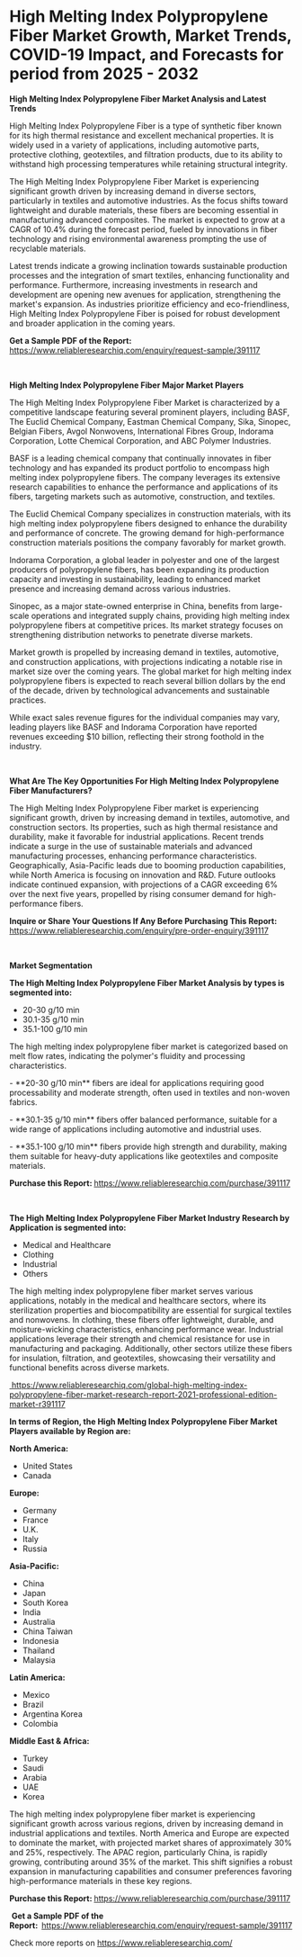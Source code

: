 <p><h1>High Melting Index Polypropylene Fiber Market Growth, Market Trends, COVID-19 Impact, and Forecasts for period from 2025 - 2032</h1></p><p><strong>High Melting Index Polypropylene Fiber Market Analysis and Latest Trends</strong></p>
<p><p>High Melting Index Polypropylene Fiber is a type of synthetic fiber known for its high thermal resistance and excellent mechanical properties. It is widely used in a variety of applications, including automotive parts, protective clothing, geotextiles, and filtration products, due to its ability to withstand high processing temperatures while retaining structural integrity. </p><p>The High Melting Index Polypropylene Fiber Market is experiencing significant growth driven by increasing demand in diverse sectors, particularly in textiles and automotive industries. As the focus shifts toward lightweight and durable materials, these fibers are becoming essential in manufacturing advanced composites. The market is expected to grow at a CAGR of 10.4% during the forecast period, fueled by innovations in fiber technology and rising environmental awareness prompting the use of recyclable materials. </p><p>Latest trends indicate a growing inclination towards sustainable production processes and the integration of smart textiles, enhancing functionality and performance. Furthermore, increasing investments in research and development are opening new avenues for application, strengthening the market's expansion. As industries prioritize efficiency and eco-friendliness, High Melting Index Polypropylene Fiber is poised for robust development and broader application in the coming years.</p></p>
<p><strong>Get a Sample PDF of the Report:&nbsp;</strong> <a href="https://www.reliableresearchiq.com/enquiry/request-sample/391117?utm_campaign=114&utm_medium=2&utm_source=Github&utm_content=ia&utm_term=16012025&utm_id=high-melting-index-polypropylene-fiber">https://www.reliableresearchiq.com/enquiry/request-sample/391117</a></p>
<p>&nbsp;</p>
<p><strong>High Melting Index Polypropylene Fiber Major Market Players</strong></p>
<p><p>The High Melting Index Polypropylene Fiber Market is characterized by a competitive landscape featuring several prominent players, including BASF, The Euclid Chemical Company, Eastman Chemical Company, Sika, Sinopec, Belgian Fibers, Avgol Nonwovens, International Fibres Group, Indorama Corporation, Lotte Chemical Corporation, and ABC Polymer Industries. </p><p>BASF is a leading chemical company that continually innovates in fiber technology and has expanded its product portfolio to encompass high melting index polypropylene fibers. The company leverages its extensive research capabilities to enhance the performance and applications of its fibers, targeting markets such as automotive, construction, and textiles.</p><p>The Euclid Chemical Company specializes in construction materials, with its high melting index polypropylene fibers designed to enhance the durability and performance of concrete. The growing demand for high-performance construction materials positions the company favorably for market growth.</p><p>Indorama Corporation, a global leader in polyester and one of the largest producers of polypropylene fibers, has been expanding its production capacity and investing in sustainability, leading to enhanced market presence and increasing demand across various industries.</p><p>Sinopec, as a major state-owned enterprise in China, benefits from large-scale operations and integrated supply chains, providing high melting index polypropylene fibers at competitive prices. Its market strategy focuses on strengthening distribution networks to penetrate diverse markets.</p><p>Market growth is propelled by increasing demand in textiles, automotive, and construction applications, with projections indicating a notable rise in market size over the coming years. The global market for high melting index polypropylene fibers is expected to reach several billion dollars by the end of the decade, driven by technological advancements and sustainable practices.</p><p>While exact sales revenue figures for the individual companies may vary, leading players like BASF and Indorama Corporation have reported revenues exceeding $10 billion, reflecting their strong foothold in the industry.</p></p>
<p>&nbsp;</p>
<p><strong>What Are The Key Opportunities For High Melting Index Polypropylene Fiber Manufacturers?</strong></p>
<p><p>The High Melting Index Polypropylene Fiber market is experiencing significant growth, driven by increasing demand in textiles, automotive, and construction sectors. Its properties, such as high thermal resistance and durability, make it favorable for industrial applications. Recent trends indicate a surge in the use of sustainable materials and advanced manufacturing processes, enhancing performance characteristics. Geographically, Asia-Pacific leads due to booming production capabilities, while North America is focusing on innovation and R&D. Future outlooks indicate continued expansion, with projections of a CAGR exceeding 6% over the next five years, propelled by rising consumer demand for high-performance fibers.</p></p>
<p><strong>Inquire or Share Your Questions If Any Before Purchasing This Report:</strong> <a href="https://www.reliableresearchiq.com/enquiry/pre-order-enquiry/391117?utm_campaign=114&utm_medium=2&utm_source=Github&utm_content=ia&utm_term=16012025&utm_id=high-melting-index-polypropylene-fiber">https://www.reliableresearchiq.com/enquiry/pre-order-enquiry/391117</a></p>
<p>&nbsp;</p>
<p><strong>Market Segmentation</strong></p>
<p><strong>The High Melting Index Polypropylene Fiber Market Analysis by types is segmented into:</strong></p>
<p><ul><li>20-30 g/10 min</li><li>30.1-35 g/10 min</li><li>35.1-100 g/10 min</li></ul></p>
<p><p>The high melting index polypropylene fiber market is categorized based on melt flow rates, indicating the polymer's fluidity and processing characteristics. </p><p>- **20-30 g/10 min** fibers are ideal for applications requiring good processability and moderate strength, often used in textiles and non-woven fabrics. </p><p>- **30.1-35 g/10 min** fibers offer balanced performance, suitable for a wide range of applications including automotive and industrial uses. </p><p>- **35.1-100 g/10 min** fibers provide high strength and durability, making them suitable for heavy-duty applications like geotextiles and composite materials.</p></p>
<p><strong>Purchase this Report:&nbsp;</strong><a href="https://www.reliableresearchiq.com/purchase/391117?utm_campaign=114&utm_medium=2&utm_source=Github&utm_content=ia&utm_term=16012025&utm_id=high-melting-index-polypropylene-fiber">https://www.reliableresearchiq.com/purchase/391117</a></p>
<p>&nbsp;</p>
<p><strong>The High Melting Index Polypropylene Fiber Market Industry Research by Application is segmented into:</strong></p>
<p><ul><li>Medical and Healthcare</li><li>Clothing</li><li>Industrial</li><li>Others</li></ul></p>
<p><p>The high melting index polypropylene fiber market serves various applications, notably in the medical and healthcare sectors, where its sterilization properties and biocompatibility are essential for surgical textiles and nonwovens. In clothing, these fibers offer lightweight, durable, and moisture-wicking characteristics, enhancing performance wear. Industrial applications leverage their strength and chemical resistance for use in manufacturing and packaging. Additionally, other sectors utilize these fibers for insulation, filtration, and geotextiles, showcasing their versatility and functional benefits across diverse markets.</p></p>
<p><a href="https://www.reliableresearchiq.com/global-high-melting-index-polypropylene-fiber-market-research-report-2021-professional-edition-market-r391117?utm_campaign=114&utm_medium=2&utm_source=Github&utm_content=ia&utm_term=16012025&utm_id=high-melting-index-polypropylene-fiber">&nbsp;https://www.reliableresearchiq.com/global-high-melting-index-polypropylene-fiber-market-research-report-2021-professional-edition-market-r391117</a></p>
<p><strong>In terms of Region, the High Melting Index Polypropylene Fiber Market Players available by Region are:</strong></p>
<p>
    <p> <strong> North America: </strong>
        <ul>
            <li>United States</li>
            <li>Canada</li>
        </ul>
        </p> 
    <p> <strong> Europe: </strong>
        <ul>
            <li>Germany</li>
            <li>France</li>
            <li>U.K.</li>
            <li>Italy</li>
            <li>Russia</li>
        </ul>
        </p> 
    <p> <strong> Asia-Pacific: </strong>
        <ul>
            <li>China</li>
            <li>Japan</li>
            <li>South Korea</li>
            <li>India</li>
            <li>Australia</li>
            <li>China Taiwan</li>
            <li>Indonesia</li>
            <li>Thailand</li>
            <li>Malaysia</li>
        </ul>
        </p> 
    <p> <strong> Latin America: </strong>
        <ul>
            <li>Mexico</li>
            <li>Brazil</li>
            <li>Argentina Korea</li>
            <li>Colombia</li>
        </ul>
        </p> 
    <p> <strong> Middle East & Africa: </strong>
        <ul>
            <li>Turkey</li>
            <li>Saudi</li>
            <li>Arabia</li>
            <li>UAE</li>
            <li>Korea</li>
        </ul>
    </p>
    </p>
<p><p>The high melting index polypropylene fiber market is experiencing significant growth across various regions, driven by increasing demand in industrial applications and textiles. North America and Europe are expected to dominate the market, with projected market shares of approximately 30% and 25%, respectively. The APAC region, particularly China, is rapidly growing, contributing around 35% of the market. This shift signifies a robust expansion in manufacturing capabilities and consumer preferences favoring high-performance materials in these key regions.</p></p>
<p><strong>Purchase this Report: </strong><a href="https://www.reliableresearchiq.com/purchase/391117?utm_campaign=114&utm_medium=2&utm_source=Github&utm_content=ia&utm_term=16012025&utm_id=high-melting-index-polypropylene-fiber">https://www.reliableresearchiq.com/purchase/391117</a></p>
<p>&nbsp;<strong>Get a Sample PDF of the Report:&nbsp;&nbsp;</strong><a href="https://www.reliableresearchiq.com/enquiry/request-sample/391117?utm_campaign=114&utm_medium=2&utm_source=Github&utm_content=ia&utm_term=16012025&utm_id=high-melting-index-polypropylene-fiber">https://www.reliableresearchiq.com/enquiry/request-sample/391117</a></p>
<p><strong></strong></p>
<p>Check more reports on <a href="https://www.reliableresearchiq.com/?utm_campaign=114&utm_medium=2&utm_source=Github&utm_content=ia&utm_term=16012025&utm_id=high-melting-index-polypropylene-fiber">https://www.reliableresearchiq.com/</a></p>